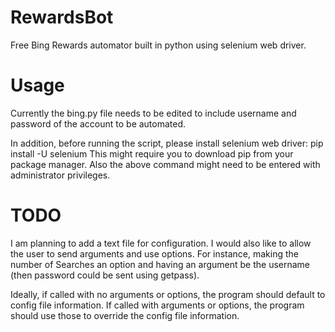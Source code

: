 RewardsBot
==========

Free Bing Rewards automator built in python using selenium web driver.


Usage
=====

Currently the bing.py file needs to be edited to include username and password of the account to be automated.

In addition, before running the script, please install selenium web driver:
    pip install -U selenium
This might require you to download pip from your package manager. Also the above command might need to be entered with administrator privileges.

TODO
====

I am planning to add a text file for configuration. I would also like to allow the user to send arguments and use options. For instance, making the number of Searches an option and having an argument be the username (then password could be sent using getpass).

Ideally, if called with no arguments or options, the program should default to config file information. If called with arguments or options, the program should use those to override the config file information.
